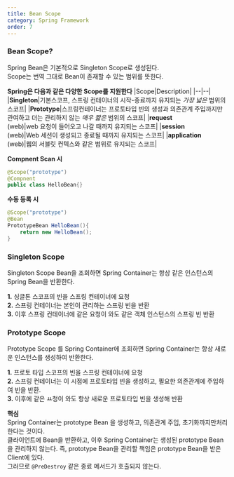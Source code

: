 ```yaml
---
title: Bean Scope
category: Spring Framework
order: 7
---
```


### Bean Scope?

<div class="content-box">
Spring Bean은 기본적으로 Singleton Scope로 생성된다.<br> Scope는 번역 그대로 Bean이 존재할 수 있는 범위를 뜻한다. 
</div>

**Spring은 다음과 같은 다양한 Scope를 지원한다**
|Scope|Description|
|--|--|
|**Singleton**|기본스코프, 스프링 컨테이너의 시작-종료까지 유지되는 *가장 넓은* 범위의 스코프|
|**Prototype**|스프링컨테이너는 프로토타입 빈의 생성과 의존관계 주입까지만 관여하고 더는 관리하지 않는 *매우 짧은* 범위의 스코프|
|**request**<br>(web)|web 요청이 들어오고 나갈 때까지 유지되는 스코프|
|**session**<br>(web)|Web 세션이 생성되고 종료될 때까지 유지되는 스코프|
|**application**<br>(web)|웹의 서블릿 컨텍스와 같은 범위로 유지되는 스코프|

**Compnent Scan 시**
```java
@Scope("prototype")
@Compnent
public class HelloBean{}
```

**수동 등록 시** 
```java
@Scope("prototype")
@Bean
PrototypeBean HelloBean(){
    return new HelloBean();
}
```

### Singleton Scope

<div class="content-box">
Singleton Scope Bean을 조회하면 Spring Container는 항상 같은 인스턴스의 Spring Bean을 반환한다. <br>

<b>1.</b> 싱글톤 스코프의 빈을 스프링 컨테이너에 요청<br>
<b>2.</b> 스프링 컨테이너는 본인이 관리하는 스프링 빈을 반환<br>
<b>3.</b> 이후 스프링 컨테이너에 같은 요청이 와도 같은 객체 인스턴스의 스프링 빈 반환
</div>


### Prototype Scope

<div class="content-box">
Prototype Scope 를 Spring Container에 조회하면 Spring Container는 항상 새로운 인스턴스를 생성하여 반환한다. <br>

<b>1.</b> 프로토 타입 스코프의 빈을 스프링 컨테이너에 요청<br>
<b>2.</b> 스프링 컨테이너는 이 시점에 프로토타입 빈을 생성하고, 필요한 의존관계에 주입하여 빈을 반환.<br>
<b>3.</b> 이후에 같은 ㅛ청이 와도 항상 새로운 프로토타입 빈을 생성해 반환
</div>

**핵심**<br>
<span class="emphasis">Spring Container</span>는 <span class="emphasis">prototype Bean 을 생성하고, 의존관계 주입, 초기화까지만</span>처리한다는 것이다. <br>
클라이언트에 Bean을 반환하고, 이후 Spring Container는 생성된 prototype Bean을 관리하지 않는다. 즉, prototype Bean을 관리할 책임은 prototype Bean을 받은 Client에 있다. <br>
그러므로 `@PreDestroy` 같은 종료 메서드가 호출되지 않는다. 



